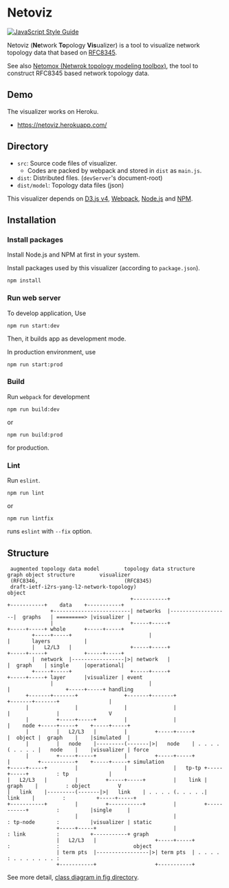 # Netoviz

[![JavaScript Style Guide](https://img.shields.io/badge/code_style-standard-brightgreen.svg)](https://standardjs.com)

Netoviz (**Ne**twork **To**pology **Vis**ualizer) is a tool to visualize network topology data that based on
[RFC8345](https://datatracker.ietf.org/doc/rfc8345/).

See also [Netomox (Netwrok topology modeling toolbox)](https://github.com/corestate55/netomox), the tool to construct RFC8345 based network topology data.

## Demo

The visualizer works on Heroku.

* https://netoviz.herokuapp.com/

## Directory

* `src`: Source code files of visualizer.
  * Codes are packed by webpack and stored in `dist` as `main.js`.
* `dist`: Distributed files. (`devServer`'s document-root)
* `dist/model`: Topology data files (json)

This visualizer depends on [D3.js v4](https://d3js.org/),
[Webpack](https://webpack.js.org/),
[Node.js](https://nodejs.org/ja/) and [NPM](https://www.npmjs.com/).

## Installation

### Install packages

Install Node.js and NPM at first in your system.

Install packages used by this visualizer (according to `package.json`).
```
npm install
```

### Run web server
To develop application, Use
```
npm run start:dev
```
Then, it builds app as development mode.

In production environment, use
```
npm run start:prod
```

### Build

Run `webpack` for development
```
npm run build:dev
```
or 
```
npm run build:prod
```
for production.

### Lint

Run `eslint`.
```
npm run lint
```
or
```
npm run lintfix
```
runs `eslint` with `--fix` option.

## Structure

```
 augmented topology data model        topology data structure       graph object structure        visualizer
 (RFC8346,                            (RFC8345)
 draft-ietf-i2rs-yang-l2-network-topology)                                               object
                                        +-----------+                   +-----------+    data    +-----------+
              +-------------------------| networks  |-------------------|  graphs   | =========> |visualizer |
              |                         +-----+-----+                   +-----+-----+ whole      +-----+-----+
        +-----+-----+                         |                               |       layers           |
        |   L2/L3   |                   +-----+-----+                   +-----+-----+            +-----+-----+
        |  network  |-----------------|>| network   |                   |  graph    | single     |operational|
        +-----+-----+                   +-----+-----+                   +-----+-----+ layer      |visualizer | event
              |                               |                               |                  +-----+-----+ handling
      +-------+-------+               +-------+-------+               +-------+-------+                |
      |               |               |               |               |               |                V
      |         +-----+-----+         |               |               |    node +-----+-----+    +-----+-----+
      |         |   L2/L3   |         |         +-----+-----+         |  object |  graph    |    |simulated  |
      |         |   node    |---------(-------|>|   node    | . . . . ( . . . . |   node    |    |visualizer | force
      |         +-----+-----+         |         +-----+-----+         |         +-----------+    +-----+-----+ simulation
+-----+-----+         |               |               |   tp-tp +-----+-----+         : tp             |
|   L2/L3   |         |         +-----+-----+         |    link |  graph    |         : object         V
|   link    |---------(-------|>|   link    | . . . . (. . . . .|   link    |         :          +-----+-----+
+-----------+         |         +-----------+         |         +-----------+         :          |single     |
                      |                               |               : tp-node       :          |visualizer | static
                +-----+-----+                         |               : link          :          +-----------+ graph
                |   L2/L3   |                   +-----+-----+         :               :                        object
                | term pts  |-----------------|>| term pts  | . . . . : . . . . . . . :
                +-----------+                   +-----------+
```

See more detail, [class diagram in fig directory](./fig/).
